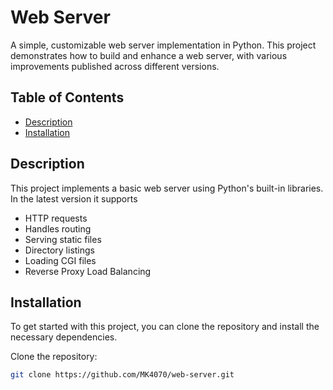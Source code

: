 # Web Server

A simple, customizable web server implementation in Python. This project demonstrates how to build and enhance a web server, with various improvements published across different versions.

## Table of Contents

- [Description](#description)
- [Installation](#installation)

## Description

This project implements a basic web server using Python's built-in libraries. In the latest version it supports 
- HTTP requests
- Handles routing
- Serving static files
- Directory listings
- Loading CGI files
- Reverse Proxy Load Balancing

## Installation

To get started with this project, you can clone the repository and install the necessary dependencies.

Clone the repository:
   ```bash
   git clone https://github.com/MK4070/web-server.git
   ```
